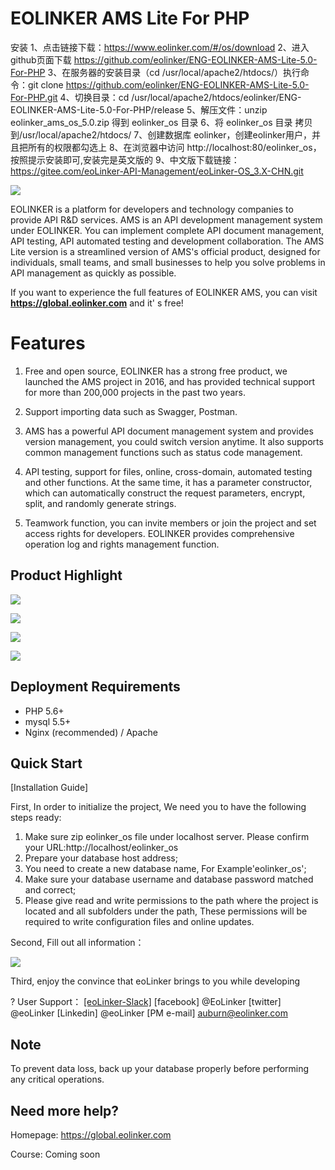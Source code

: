 # EOLINKER AMS Lite For PHP


安装
1、点击链接下载：https://www.eolinker.com/#/os/download
2、进入github页面下载 https://github.com/eolinker/ENG-EOLINKER-AMS-Lite-5.0-For-PHP
3、在服务器的安装目录（cd /usr/local/apache2/htdocs/）执行命令：git clone https://github.com/eolinker/ENG-EOLINKER-AMS-Lite-5.0-For-PHP.git
4、切换目录：cd /usr/local/apache2/htdocs/eolinker/ENG-EOLINKER-AMS-Lite-5.0-For-PHP/release
5、解压文件：unzip eolinker_ams_os_5.0.zip 得到 eolinker_os 目录
6、将 eolinker_os 目录 拷贝到/usr/local/apache2/htdocs/
7、创建数据库 eolinker，创建eolinker用户，并且把所有的权限都勾选上
8、在浏览器中访问 http://localhost:80/eolinker_os，按照提示安装即可,安装完是英文版的
9、中文版下载链接：https://gitee.com/eoLinker-API-Management/eoLinker-OS_3.X-CHN.git

![](https://data.eolinker.com/course/dUiGnus943534e04bfd59e3de7d87e0143dc66ca83835e4.png)

EOLINKER is a platform for developers and technology companies to provide API R&D services. AMS is an API development management system under EOLINKER. You can implement complete API document management, API testing, API automated testing and development collaboration. The AMS Lite version is a streamlined version of AMS's official product, designed for individuals, small teams, and small businesses to help you solve problems in API management as quickly as possible.

If you want to experience the full features of EOLINKER AMS, you can visit **https://global.eolinker.com** and it' s free!

# Features

1. Free and open source, EOLINKER has a strong free product, we launched the AMS project in 2016, and has provided technical support for more than 200,000 projects in the past two years.

2. Support importing data such as Swagger, Postman.

3. AMS has a powerful API document management system and provides version management, you could switch version anytime. It also supports common management functions such as status code management.

4. API testing, support for files, online, cross-domain, automated testing and other functions. At the same time, it has a parameter constructor, which can automatically construct the request parameters, encrypt, split, and randomly generate strings.

5. Teamwork function, you can invite members or join the project and set access rights for developers. EOLINKER provides comprehensive operation log and rights management function.

## Product Highlight

![](https://data.eolinker.com/course/eHi6Rw537586bd5b9c9bdbedaab9dd4dd1d71ddb5f44a5b)

![](https://data.eolinker.com/course/gfgswua324a1bcc5d258344c2aba65d5c08fe64f8fd5b2d)

![](https://data.eolinker.com/course/YGKZ2Nd1978b315ab5537944299e4cc1aa97e288447c157)

![](https://data.eolinker.com/course/yR8g5pac1cfb309d8ac83f99497865aa4540c7bdf363b83)


## Deployment Requirements

* PHP 5.6+
* mysql 5.5+
* Nginx (recommended) / Apache

## Quick Start

[Installation Guide]

First, In order to initialize the project, We need you to have the following steps ready:
1. Make sure zip eolinker_os file under localhost server. Please confirm your URL:http://localhost/eolinker_os
2. Prepare your database host address;
3. You need to create a new database name, For Example'eolinker_os';
4. Make sure your database username and database password matched and correct;
5. Please give read and write permissions to the path where the project is located and all subfolders under the path, These permissions will be required to write configuration files and online updates.

Second, Fill out all information：

![](http://data.eolinker.com/course/9SxKQt96aec5fcf6ad3f771b8199952aaa395bbec05595c)

Third, enjoy the convince that eoLinker brings to you while developing

? User Support：
	[[eoLinker-Slack]](http://eolinker.slack.com "[eoLinker-Slack]")
	[facebook] @EoLinker
	[twitter]  @eoLinker
	[Linkedin] @eoLinker
	[PM e-mail] auburn@eolinker.com

## Note

To prevent data loss, back up your database properly before performing any critical operations.

## Need more help?
Homepage: https://global.eolinker.com

Course: Coming soon
